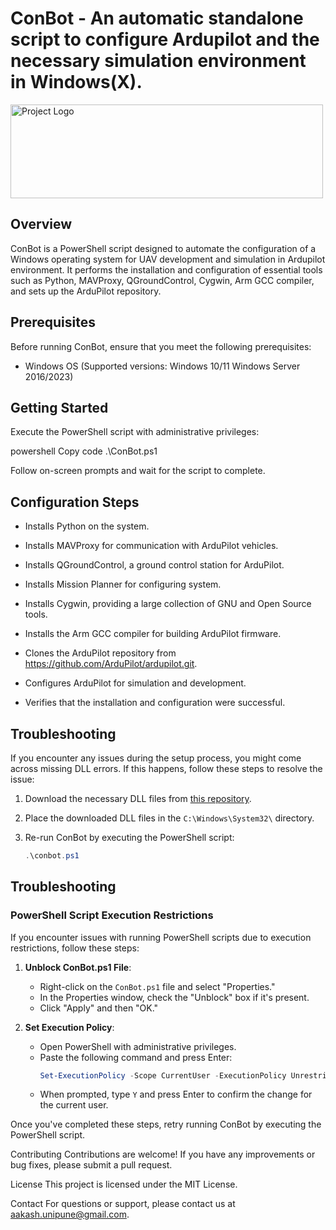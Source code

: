 # ConBot - An automatic standalone script to configure Ardupilot and the necessary simulation environment in Windows(X).

<img src="https://images.squarespace-cdn.com/content/v1/6540bd7a746edd2f17ce3c19/39dd2695-7e4e-47f3-96ec-67d9ef5f8efb/Robot+Aviation++Logo_01_DarkBlueGrad_DarkText.png" alt="Project Logo" width="500" height="150">


## Overview

ConBot is a PowerShell script designed to automate the configuration of a Windows operating system for UAV development and simulation in Ardupilot environment. It performs the installation and configuration of essential tools such as Python, MAVProxy, QGroundControl, Cygwin, Arm GCC compiler, and sets up the ArduPilot repository.

## Prerequisites

Before running ConBot, ensure that you meet the following prerequisites:

- Windows OS (Supported versions: Windows 10/11 Windows Server 2016/2023)

## Getting Started

Execute the PowerShell script with administrative privileges:

powershell
Copy code
.\ConBot.ps1


Follow on-screen prompts and wait for the script to complete.

## Configuration Steps

- Installs Python on the system.

- Installs MAVProxy for communication with ArduPilot vehicles.

- Installs QGroundControl, a ground control station for ArduPilot.
  
- Installs Mission Planner for configuring system.

- Installs Cygwin, providing a large collection of GNU and Open Source tools.

- Installs the Arm GCC compiler for building ArduPilot firmware.

- Clones the ArduPilot repository from https://github.com/ArduPilot/ardupilot.git.

- Configures ArduPilot for simulation and development.

- Verifies that the installation and configuration were successful.

## Troubleshooting

If you encounter any issues during the setup process, you might come across missing DLL errors. If this happens, follow these steps to resolve the issue:

1. Download the necessary DLL files from [this repository](https://github.com/AtiqAakash/ConBot).
2. Place the downloaded DLL files in the `C:\Windows\System32\` directory.

3. Re-run ConBot by executing the PowerShell script:

   ```powershell
   .\conbot.ps1


## Troubleshooting

### PowerShell Script Execution Restrictions

If you encounter issues with running PowerShell scripts due to execution restrictions, follow these steps:

1. **Unblock ConBot.ps1 File**:
   - Right-click on the `ConBot.ps1` file and select "Properties."
   - In the Properties window, check the "Unblock" box if it's present.
   - Click "Apply" and then "OK."

2. **Set Execution Policy**:
   - Open PowerShell with administrative privileges.
   - Paste the following command and press Enter:
     ```powershell
     Set-ExecutionPolicy -Scope CurrentUser -ExecutionPolicy Unrestricted
     ```
   - When prompted, type `Y` and press Enter to confirm the change for the current user.

Once you've completed these steps, retry running ConBot by executing the PowerShell script.

Contributing
Contributions are welcome! If you have any improvements or bug fixes, please submit a pull request.

License
This project is licensed under the MIT License.

Contact
For questions or support, please contact us at aakash.unipune@gmail.com.








